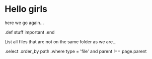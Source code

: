 # Hello girls

here we go again...

.def stuff important
.end

List all files that are not on the same folder as we are...

.select
.order_by path
.where type = 'file' and parent !== page.parent
